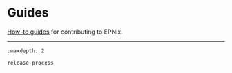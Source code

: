 # Guides

[How-to guides] for contributing to EPNix.

----

```{toctree}
:maxdepth: 2

release-process
```

[how-to guides]: https://diataxis.fr/how-to-guides/
